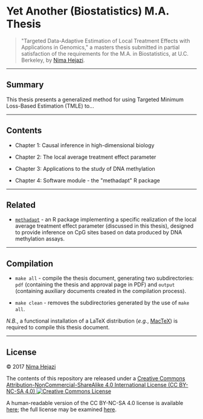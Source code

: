 # Yet Another (Biostatistics) M.A. Thesis

> "Targeted Data-Adaptive Estimation of Local Treatment Effects with
> Applications in Genomics," a masters thesis submitted in partial satisfaction
> of the requirements for the M.A. in Biostatistics, at U.C. Berkeley, by [Nima
> Hejazi](http://nimahejazi.org).

---

## Summary

This thesis presents a generalized method for using Targeted Minimum Loss-Based
Estimation (TMLE) to...

---

## Contents

* Chapter 1: Causal inference in high-dimensional biology

* Chapter 2: The local average treatment effect parameter

* Chapter 3: Applications to the study of DNA methylation

* Chapter 4: Software module - the "methadapt" R package

---

## Related

* [`methadapt`](https://github.com/nhejazi/methadapt/tree/master) - an R
    package implementing a specific realization of the local average treatment
    effect parameter (discussed in this thesis), designed to provide inference
    on CpG sites based on data produced by DNA methylation assays.

---

## Compilation

* `make all` - compile the thesis document, generating two subdirectories: `pdf`
    (containing the thesis and approval page in PDF) and `output` (containing
    auxiliary documents created in the compilation process).

* `make clean` - removes the subdirectories generated by the use of `make all`.

_N.B._, a functional installation of a LaTeX distribution (_e.g._,
[MacTeX](http://www.tug.org/mactex/)) is required to compile this thesis
document.

---

## License

&copy; 2017 [Nima Hejazi](http://nimahejazi.org)

The contents of this repository are released under a <a rel="license"
href="http://creativecommons.org/licenses/by-nc-sa/4.0/">Creative Commons
Attribution-NonCommercial-ShareAlike 4.0 International License (CC BY-NC-SA 4.0)
<a rel="license" href="http://creativecommons.org/licenses/by-nc-sa/4.0/"><img
alt="Creative Commons License"
style="border-width:0"
src="https://i.creativecommons.org/l/by-nc-sa/4.0/80x15.png" /></a>

A human-readable version of the CC BY-NC-SA 4.0 license is available
[here](https://creativecommons.org/licenses/by-nc-sa/4.0/); the full license may
be examined [here](https://creativecommons.org/licenses/by-nc-sa/4.0/legalcode).
